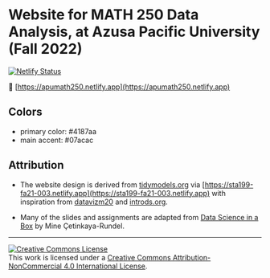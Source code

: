 # Website for MATH 250 Data Analysis, at Azusa Pacific University (Fall 2022)

[![Netlify Status](https://api.netlify.com/api/v1/badges/b5482937-2683-4da7-a16b-028071cd40f6/deploy-status)](https://app.netlify.com/sites/apumath250/deploys)

:link: [https://apumath250.netlify.app](https://apumath250.netlify.app)

## Colors

- primary color: #4187aa
- main accent: #07acac

## Attribution

- The website design is derived from  [tidymodels.org](https://www.tidymodels.org) via [https://sta199-fa21-003.netlify.app](https://sta199-fa21-003.netlify.app) with inspiration from [datavizm20](https://datavizm20.classes.andrewheiss.com) and [introds.org](https://introds.org/).

- Many of the slides and assignments are adapted from [Data Science in a Box](https://datasciencebox.org/) by Mine &Ccedil;etinkaya-Rundel.

<hr> 

<a rel="license" href="http://creativecommons.org/licenses/by-nc/4.0/"><img alt="Creative Commons License" style="border-width:0" src="https://i.creativecommons.org/l/by-nc/4.0/88x31.png" /></a><br />This work is licensed under a <a rel="license" href="http://creativecommons.org/licenses/by-nc/4.0/">Creative Commons Attribution-NonCommercial 4.0 International License</a>.

